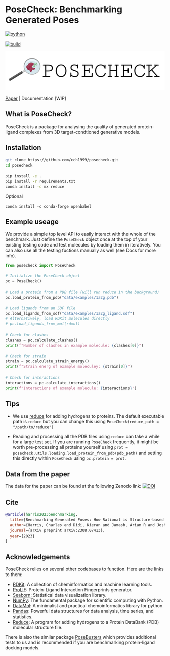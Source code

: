 # PoseCheck: Benchmarking Generated Poses

[![python](https://img.shields.io/badge/-Python_3.8_%7C_3.9_%7C_3.10-blue?logo=python&logoColor=white)](https://github.com/pre-commit/pre-commit)

[![build](https://github.com/cch1999/posecheck/actions/workflows/tests.yaml/badge.svg?branch=main)](https://github.com/cch1999/posecheck/actions/workflows/tests.yaml)

<p align="center">
  <a href="">
    <img src="data/posecheck_logo.png" width="800"/>
  </a>
</p>

 [Paper](https://arxiv.org/abs/2308.07413) | Documentation [WIP]

## What is PoseCheck?

PoseCheck is a package for analysing the quality of generated protein-ligand complexes from 3D target-condtioned generative models.

<!-- # ## Why use PoseCheck?
#
#
#
# <p align="center">
#   <a href="https://www.graphein.ai/#gh-light-mode-only">
#     <img src="notebooks/figs/ours.png"/>
#   </a>
# </p> -->

## Installation

```bash
git clone https://github.com/cch1999/posecheck.git
cd posecheck

pip install -e .
pip install -r requirements.txt
conda install -c mx reduce
```

Optional

```
conda install -c conda-forge openbabel
```

## Example useage

We provide a simple top level API to easily interact with the whole of the benchmark. Just define the `PoseCheck` object once at the top of your existing testing code and test molecules by loading them in iteratively. You can also use all the testing fuctions manually as well (see Docs for more info).

```python
from posecheck import PoseCheck

# Initialize the PoseCheck object
pc = PoseCheck()

# Load a protein from a PDB file (will run reduce in the background)
pc.load_protein_from_pdb("data/examples/1a2g.pdb")

# Load ligands from an SDF file
pc.load_ligands_from_sdf("data/examples/1a2g_ligand.sdf")
# Alternatively, load RDKit molecules directly
# pc.load_ligands_from_mol(rdmol)

# Check for clashes
clashes = pc.calculate_clashes()
print(f"Number of clashes in example molecule: {clashes[0]}")

# Check for strain
strain = pc.calculate_strain_energy()
print(f"Strain energ of example moleculey: {strain[0]}")

# Check for interactions
interactions = pc.calculate_interactions()
print(f"Interactions of example molecule: {interactions}")
```

## Tips

- We use [reduce](https://github.com/rlabduke/reduce) for adding hydrogens to proteins. The default executable path is `reduce` but you can change this using `PoseCheck(reduce_path = "/path/to/reduce")`

- Reading and processing all the PDB files using `reduce` can take a while for a large test set. If you are running `PoseCheck` frequently, it might be worth pre-processing all proteins yourself using `prot = posecheck.utils.loading.load_protein_from_pdb(pdb_path)` and setting this directly within `PoseCheck` using `pc.protein = prot`.

## Data from the paper


The data for the paper can be found at the following Zenodo link:
[![DOI](https://zenodo.org/badge/DOI/10.5281/zenodo.10208912.svg)](https://doi.org/10.5281/zenodo.10208912)


## Cite

```bibtex
@article{harris2023benchmarking,
  title={Benchmarking Generated Poses: How Rational is Structure-based Drug Design with Generative Models?},
  author={Harris, Charles and Didi, Kieran and Jamasb, Arian R and Joshi, Chaitanya K and Mathis, Simon V and Lio, Pietro and Blundell, Tom},
  journal={arXiv preprint arXiv:2308.07413},
  year={2023}
}
```

## Acknowledgements

PoseCheck relies on several other codebases to function. Here are the links to them:

- [RDKit](https://github.com/rdkit/rdkit): A collection of cheminformatics and machine learning tools.
- [ProLIF](https://github.com/chemosim-lab/ProLIF): Protein-Ligand Interaction Fingerprints generator.
- [Seaborn](https://github.com/mwaskom/seaborn): Statistical data visualization library.
- [NumPy](https://github.com/numpy/numpy): The fundamental package for scientific computing with Python.
- [DataMol](https://github.com/datamol-org/datamol): A minimalist and practical chemoinformatics library for python.
- [Pandas](https://github.com/pandas-dev/pandas): Powerful data structures for data analysis, time series, and statistics.
- [Reduce](https://github.com/rlabduke/reduce): A program for adding hydrogens to a Protein DataBank (PDB) molecular structure file.

There is also the similar package [PoseBusters](https://github.com/maabuu/posebusters) which provides additional tests to us and is recommended if you are benchmarking protein-ligand docking models.
